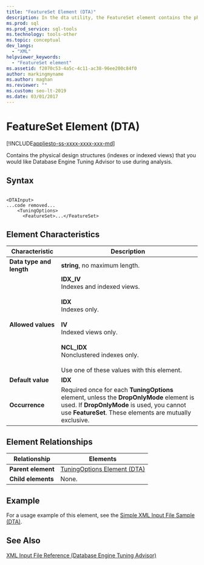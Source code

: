 ```yaml
---
title: "FeatureSet Element (DTA)"
description: In the dta utility, the FeatureSet element contains the physical design structures Database Engine Tuning Advisor uses during analysis.
ms.prod: sql
ms.prod_service: sql-tools
ms.technology: tools-other
ms.topic: conceptual
dev_langs: 
  - "XML"
helpviewer_keywords: 
  - "FeatureSet element"
ms.assetid: f2070c53-4a5c-4c11-ac38-96ee200c84f0
author: markingmyname
ms.author: maghan
ms.reviewer: ""
ms.custom: seo-lt-2019
ms.date: 03/01/2017
---
```


# FeatureSet Element (DTA)

[!INCLUDE[appliesto-ss-xxxx-xxxx-xxx-md](../../includes/appliesto-ss-xxxx-xxxx-xxx-md.md)]

Contains the physical design structures (indexes or indexed views) that you would like Database Engine Tuning Advisor to use during analysis.  
  
## Syntax  
  
```  
  
<DTAInput>  
...code removed...  
    <TuningOptions>  
      <FeatureSet>...</FeatureSet>  
```  
  
## Element Characteristics  
  
|Characteristic|Description|  
|--------------------|-----------------|  
|**Data type and length**|**string**, no maximum length.|  
|**Allowed values**|**IDX_IV**<br /> Indexes and indexed views.<br /><br /> **IDX**<br /> Indexes only.<br /><br /> **IV**<br /> Indexed views only.<br /><br /> **NCL_IDX**<br /> Nonclustered indexes only.<br /><br /> Use one of these values with this element.|  
|**Default value**|**IDX**|  
|**Occurrence**|Required once for each **TuningOptions** element, unless the **DropOnlyMode** element is used. If **DropOnlyMode** is used, you cannot use **FeatureSet**. These elements are mutually exclusive.|  
  
## Element Relationships  
  
|Relationship|Elements|  
|------------------|--------------|  
|**Parent element**|[TuningOptions Element &#40;DTA&#41;](../../tools/dta/tuningoptions-element-dta.md)|  
|**Child elements**|None.|  
  
## Example  
 For a usage example of this element, see the [Simple XML Input File Sample &#40;DTA&#41;](../../tools/dta/simple-xml-input-file-sample-dta.md).  
  
## See Also  
 [XML Input File Reference &#40;Database Engine Tuning Advisor&#41;](../../tools/dta/xml-input-file-reference-database-engine-tuning-advisor.md)  
  
  
